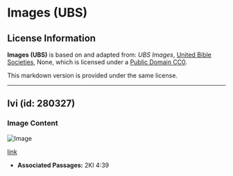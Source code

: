 # Images (UBS)

## License Information

**Images (UBS)** is based on and adapted from: _UBS Images_, [United Bible Societies](https://unitedbiblesocieties.org/), None, which is licensed under a [Public Domain CC0](https://creativecommons.org/public-domain/cc0/).

This markdown version is provided under the same license.



--------------------------------

## Ivi (id: 280327)

### Image Content

![Image](https://cdn.aquifer.bible/aquifer-content/resources/Media/WEB-0540_ivy.jpg)

[link](https://cdn.aquifer.bible/aquifer-content/resources/Media/WEB-0540_ivy.jpg)

* **Associated Passages:** 2KI 4:39

